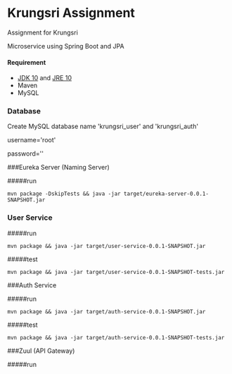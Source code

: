 # Krungsri Assignment
Assignment for Krungsri 

Microservice using Spring Boot and JPA



#### Requirement

- [JDK 10](http://www.oracle.com/technetwork/java/javase/downloads/jdk10-downloads-4416644.html) and [JRE 10](http://www.oracle.com/technetwork/java/javase/downloads/jre10-downloads-4417026.html)
- Maven
- MySQL



### Database

Create MySQL database name 'krungsri_user' and 'krungsri_auth' 

username='root'

password=''



###Eureka Server (Naming Server)

#####run

```
mvn package -DskipTests && java -jar target/eureka-server-0.0.1-SNAPSHOT.jar
```



### User Service

#####run

```
mvn package && java -jar target/user-service-0.0.1-SNAPSHOT.jar
```

#####test

```
mvn package && java -jar target/user-service-0.0.1-SNAPSHOT-tests.jar
```



###Auth Service

#####run

```
mvn package && java -jar target/auth-service-0.0.1-SNAPSHOT.jar
```

#####test

```
mvn package && java -jar target/auth-service-0.0.1-SNAPSHOT-tests.jar
```



###Zuul (API Gateway)

#####run

```

```



